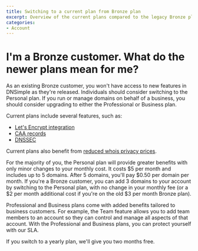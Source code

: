 ```yaml
---
title: Switching to a current plan from Bronze plan
excerpt: Overview of the current plans compared to the legacy Bronze plan.
categories:
- Account
---
```


# I'm a Bronze customer. What do the newer plans mean for me?

As an existing Bronze customer, you won't have access to new features in DNSimple as they're released. Individuals should consider switching to the Personal plan. If you run or manage domains on behalf of a business, you should consider upgrading to either the Professional or Business plan.

Current plans include several features, such as:

- [Let's Encrypt integration](/articles/letsencrypt/)
- [CAA records](/articles/manage-caa-record/)
- [DNSSEC](/articles/dnssec/)

Current plans also benefit from [reduced whois privacy prices](https://blog.dnsimple.com/2017/10/whois-privacy-price-decrease/).

For the majority of you, the Personal plan will provide greater benefits with only minor changes to your monthly cost. It costs $5 per month and includes up to 5 domains. After 5 domains, you'll pay $0.50 per domain per month. If you're a Bronze customer, you can add 3 domains to your account by switching to the Personal plan, with no change in your monthly fee (or a $2 per month additional cost if you're on the old $3 per month Bronze plan).

Professional and Business plans come with added benefits tailored to business customers. For example, the Team feature allows you to add team members to an account so they can control and manage all aspects of that account. With the Professional and Business plans, you can protect yourself with our SLA.

If you switch to a yearly plan, we'll give you two months free. 
